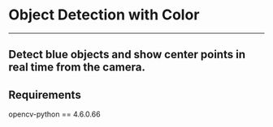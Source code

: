 # Object Detection with Color
--------------------------------------
Detect blue objects and show center points in real time from the camera.
--------------------------------------

Requirements
------------
opencv-python == 4.6.0.66
